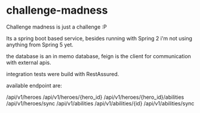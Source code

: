 # challenge-madness

Challenge madness is just a challenge :P

Its a spring boot based service, besides running with Spring 2 i'm not using anything from Spring 5 yet.

the database is an in memo database, feign is the client for communication with external apis.

integration tests were build with RestAssured.

available endpoint are:

/api/v1/heroes
/api/v1/heroes/{hero_id}
/api/v1/heroes/{hero_id}/abilities
/api/v1/heroes/sync
/api/v1/abilities
/api/v1/abilities/{id}
/api/v1/abilities/sync